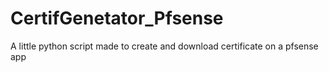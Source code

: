 # CertifGenetator_Pfsense
A little python script made to create and download certificate on a pfsense app
